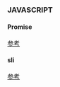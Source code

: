 ### JAVASCRIPT

#### Promise
[参考](http://www.ituring.com.cn/article/217606)

#### sli

[参考](https://github.com/LexmarkWeb/csi.js)
